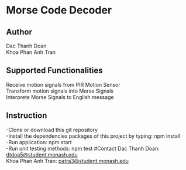 # Morse Code Decoder
## Author
Dac Thanh Doan
<br>
Khoa Phan Anh Tran
## Supported Functionalities
Receive motion signals from PIR Motion Sensor
<br>
Transform motion signals into Morse Signals
<br>
Interprete Morse Signals to English message
## Instruction
-Clone or download this git repository
<br>
-Install the dependencies packages of this project by typing: npm install
<br>
-Run application: npm start
<br>
-Run unit testing methods: npm test
#Contact
Dac Thanh Doan: dtdoa5@student.monash.edu
<br>
Khoa Phan Anh Tran: patra3@student.monash.edu
